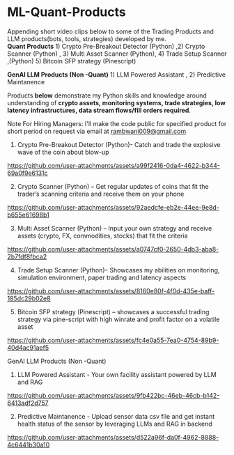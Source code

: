 # ML-Quant-Products
Appending short video clips below to some of the Trading Products and LLM products(bots, tools, strategies) developed by me.   
**Quant Products** 1)	Crypto Pre-Breakout Detector (Python) ,2)	Crypto Scanner (Python) , 3)	Multi Asset Scanner (Python),  4)	Trade Setup Scanner ,(Python) 5)	Bitcoin SFP strategy (Pinescript)  

**GenAI LLM Products (Non -Quant)** 1) LLM Powered Assistant  ,  2) Predictive Maintanence 
 
Products **below** demonstrate my Python skills and knowledge around understanding of **crypto assets, monitoring systems, trade strategies, low latency infrastructures, data stream flows/fill orders required**. 

Note For Hiring Managers:  I'll make the code public for specified product for short period on request via email at rambwani009@gmail.com

1)	Crypto Pre-Breakout Detector (Python)- Catch and trade the explosive wave of the coin about blow-up


https://github.com/user-attachments/assets/a99f2416-0da4-4622-b344-69a0f9e6131c




2) Crypto Scanner (Python) – Get regular updates of coins that fit the trader’s scanning criteria and receive them on your phone


https://github.com/user-attachments/assets/92aedcfe-eb2e-44ee-9e8d-b655e61698b1



3) Multi Asset Scanner (Python) – Input your own strategy and receive assets (crypto, FX, commodities, stocks) that fit the criteria


https://github.com/user-attachments/assets/a0747cf0-2650-4db3-aba8-2b7fdf8fbca2



4)	Trade Setup Scanner (Python)– Showcases my abilities on monitoring, simulation environment, paper trading and latency aspects


https://github.com/user-attachments/assets/8160e80f-4f0d-435e-baff-185dc29b02e8


5)	Bitcoin SFP strategy (Pinescript) – showcases a successful trading strategy via pine-script with high winrate and profit factor on a volatile asset


https://github.com/user-attachments/assets/fc4e0a55-7ea0-4754-89b9-40d4ac91aef5


GenAI LLM Products (Non -Quant)
1) LLM Powered Assistant -  Your own facility assistant powered by LLM and RAG


https://github.com/user-attachments/assets/9fb422bc-46eb-46cb-b142-6413adf2d757


 
2) Predictive Maintanence - Upload sensor data csv file and get instant health status of the sensor by leveraging LLMs and RAG in backend


https://github.com/user-attachments/assets/d522a96f-da0f-4962-8888-4c6441b30a10

















